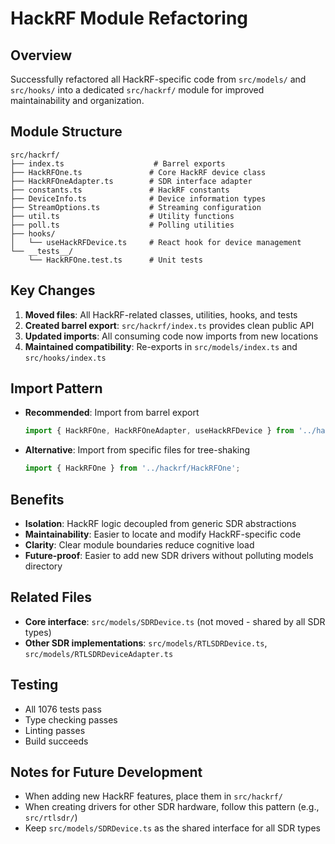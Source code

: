 # HackRF Module Refactoring

## Overview
Successfully refactored all HackRF-specific code from `src/models/` and `src/hooks/` into a dedicated `src/hackrf/` module for improved maintainability and organization.

## Module Structure
```
src/hackrf/
├── index.ts                    # Barrel exports
├── HackRFOne.ts               # Core HackRF device class
├── HackRFOneAdapter.ts        # SDR interface adapter
├── constants.ts               # HackRF constants
├── DeviceInfo.ts              # Device information types
├── StreamOptions.ts           # Streaming configuration
├── util.ts                    # Utility functions
├── poll.ts                    # Polling utilities
├── hooks/
│   └── useHackRFDevice.ts     # React hook for device management
└── __tests__/
    └── HackRFOne.test.ts      # Unit tests
```

## Key Changes
1. **Moved files**: All HackRF-related classes, utilities, hooks, and tests
2. **Created barrel export**: `src/hackrf/index.ts` provides clean public API
3. **Updated imports**: All consuming code now imports from new locations
4. **Maintained compatibility**: Re-exports in `src/models/index.ts` and `src/hooks/index.ts`

## Import Pattern
- **Recommended**: Import from barrel export
  ```typescript
  import { HackRFOne, HackRFOneAdapter, useHackRFDevice } from '../hackrf';
  ```
- **Alternative**: Import from specific files for tree-shaking
  ```typescript
  import { HackRFOne } from '../hackrf/HackRFOne';
  ```

## Benefits
- **Isolation**: HackRF logic decoupled from generic SDR abstractions
- **Maintainability**: Easier to locate and modify HackRF-specific code
- **Clarity**: Clear module boundaries reduce cognitive load
- **Future-proof**: Easier to add new SDR drivers without polluting models directory

## Related Files
- **Core interface**: `src/models/SDRDevice.ts` (not moved - shared by all SDR types)
- **Other SDR implementations**: `src/models/RTLSDRDevice.ts`, `src/models/RTLSDRDeviceAdapter.ts`

## Testing
- All 1076 tests pass
- Type checking passes
- Linting passes
- Build succeeds

## Notes for Future Development
- When adding new HackRF features, place them in `src/hackrf/`
- When creating drivers for other SDR hardware, follow this pattern (e.g., `src/rtlsdr/`)
- Keep `src/models/SDRDevice.ts` as the shared interface for all SDR types
